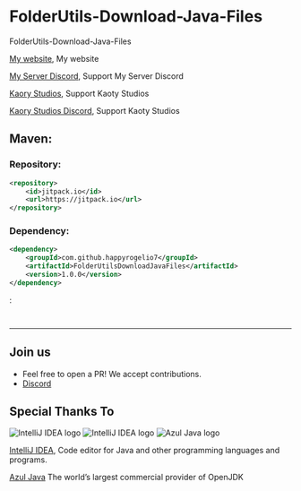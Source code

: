 # FolderUtils-Download-Java-Files
FolderUtils-Download-Java-Files

[My website](https://happyrogelio7.xyz), My website 

[My Server Discord](https://discord.gg/3EebYUyeUX), Support My Server Discord

[Kaory Studios](https://kaorystudios.xyz), Support Kaoty Studios

[Kaory Studios Discord](https://discord.gg/Gw7m8kC), Support Kaoty Studios

## Maven:

### Repository:
```xml
<repository>
    <id>jitpack.io</id>
    <url>https://jitpack.io</url>
</repository>
```

### Dependency:
```xml
<dependency>
    <groupId>com.github.happyrogelio7</groupId>
    <artifactId>FolderUtilsDownloadJavaFiles</artifactId>
    <version>1.0.0</version>
</dependency>
```

:

```java



```

---

## Join us

* Feel free to open a PR! We accept contributions.
* [Discord](https://discord.gg/3EebYUyeUX)

## Special Thanks To

![IntelliJ IDEA logo](https://resources.jetbrains.com/storage/products/company/brand/logos/IntelliJ_IDEA_icon.png?size=100px)
![IntelliJ IDEA logo](https://resources.jetbrains.com/storage/products/company/brand/logos/IntelliJ_IDEA.png)
![Azul Java logo](https://www.azul.com/wp-content/themes/azul/dist/img/logo.svg)


[IntelliJ IDEA](https://www.jetbrains.com/idea/), Code editor for Java and other programming languages and programs.

[Azul Java](https://www.azul.com/) The world’s largest commercial provider of OpenJDK
